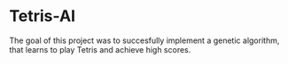# Tetris-AI

The goal of this project was to succesfully implement a genetic algorithm, that learns to play Tetris and achieve high scores. 
